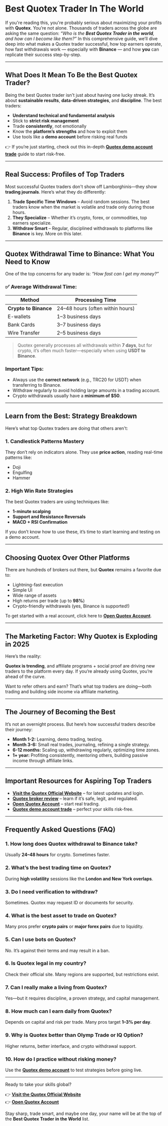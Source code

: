 # **Best Quotex Trader In The World**

If you're reading this, you're probably serious about maximizing your profits with **Quotex**. You’re not alone. Thousands of traders across the globe are asking the same question: _“Who is the **Best Quotex Trader in the world**, and how can I become like them?”_ In this comprehensive guide, we’ll dive deep into what makes a Quotex trader successful, how top earners operate, how fast withdrawals work — especially with **Binance** — and how **you** can replicate their success step-by-step.

---

## What Does It Mean To Be the Best Quotex Trader?

Being the best Quotex trader isn't just about having one lucky streak. It’s about **sustainable results**, **data-driven strategies**, and **discipline**. The best traders:

- **Understand technical and fundamental analysis**
- Stick to **strict risk management**
- Trade **consistently**, not emotionally
- Know the **platform’s strengths** and how to exploit them
- Use tools like a **demo account** before risking real funds

👉 If you’re just starting, check out this in-depth [**Quotex demo account trade**](https://github.com/BinaryOptionsTrader/Quotex/blob/main/Quotex%20Demo%20Account%20Trading%2C%20How%20to%20Open%3F.md) guide to start risk-free.

---

## Real Success: Profiles of Top Traders

Most successful Quotex traders don't show off Lamborghinis—they show **trading journals**. Here’s what they do differently:

1. **Trade Specific Time Windows** – Avoid random sessions. The best traders know when the market is volatile and trade only during those hours.
2. **They Specialize** – Whether it’s crypto, forex, or commodities, top earners specialize.
3. **Withdraw Smart** – Regular, disciplined withdrawals to platforms like **Binance** is key. More on this later.

---

## Quotex Withdrawal Time to Binance: What You Need to Know

One of the top concerns for any trader is: _“How fast can I get my money?”_

### ✅ Average Withdrawal Time:

| Method         | Processing Time      |
|----------------|----------------------|
| **Crypto to Binance** | 24–48 hours (often within hours) |
| E-wallets      | 1–3 business days    |
| Bank Cards     | 3–7 business days    |
| Wire Transfer  | 2–5 business days    |

> Quotex generally processes all withdrawals within **7 days**, but for crypto, it’s often much faster—especially when using **USDT to Binance**.

### Important Tips:
- Always use the **correct network** (e.g., TRC20 for USDT) when transferring to Binance.
- Withdraw regularly to avoid holding large amounts in a trading account.
- Crypto withdrawals usually have a **minimum of $50**.

---

## Learn from the Best: Strategy Breakdown

Here’s what top Quotex traders are doing that others aren't:

### 1. **Candlestick Patterns Mastery**
They don’t rely on indicators alone. They use **price action**, reading real-time patterns like:
- Doji
- Engulfing
- Hammer

### 2. **High Win Rate Strategies**
The best Quotex traders are using techniques like:
- **1-minute scalping**
- **Support and Resistance Reversals**
- **MACD + RSI Confirmation**

If you don’t know how to use these, it’s time to start learning and testing on a demo account.

---

## Choosing Quotex Over Other Platforms

There are hundreds of brokers out there, but **Quotex** remains a favorite due to:

- Lightning-fast execution
- Simple UI
- Wide range of assets
- High returns per trade (up to **98%**)
- Crypto-friendly withdrawals (yes, Binance is supported!)

To get started with a real account, click here to [**Open Quotex Account**](https://broker-qx.pro/sign-up/?lid=933307).

---

## The Marketing Factor: Why Quotex is Exploding in 2025

Here’s the reality:

**Quotex is trending**, and affiliate programs + social proof are driving new traders to the platform every day. If you’re already using Quotex, you’re ahead of the curve.

Want to refer others and earn? That’s what top traders are doing—both trading and building side income via affiliate marketing.

---

## The Journey of Becoming the Best

It’s not an overnight process. But here’s how successful traders describe their journey:

- **Month 1-2:** Learning, demo trading, testing.
- **Month 3-6:** Small real trades, journaling, refining a single strategy.
- **6-12 months:** Scaling up, withdrawing regularly, optimizing time zones.
- **1+ year:** Profiting consistently, mentoring others, building passive income through affiliate links.

---

## Important Resources for Aspiring Top Traders

- [**Visit the Quotex Official Website**](https://broker-qx.pro/?lid=933306) – for latest updates and login.
- [**Quotex broker review**](https://github.com/BinaryOptionsTrader/Quotex/blob/main/Quotex%20Review%202025%3A%20Is%20Legit%2C%20Regulated%2C%20Safe%20and%20Trust%20Broker.md) – learn if it’s safe, legit, and regulated.
- [**Open Quotex Account**](https://broker-qx.pro/sign-up/?lid=933307) – start real trading.
- [**Quotex demo account trade**](https://github.com/BinaryOptionsTrader/Quotex/blob/main/Quotex%20Demo%20Account%20Trading%2C%20How%20to%20Open%3F.md) – perfect your skills risk-free.

---

## Frequently Asked Questions (FAQ)

### 1. **How long does Quotex withdrawal to Binance take?**
Usually **24–48 hours** for crypto. Sometimes faster.

### 2. **What’s the best trading time on Quotex?**
During **high volatility** sessions like the **London and New York overlaps**.

### 3. **Do I need verification to withdraw?**
Sometimes. Quotex may request ID or documents for security.

### 4. **What is the best asset to trade on Quotex?**
Many pros prefer **crypto pairs** or **major forex pairs** due to liquidity.

### 5. **Can I use bots on Quotex?**
No. It’s against their terms and may result in a ban.

### 6. **Is Quotex legal in my country?**
Check their official site. Many regions are supported, but restrictions exist.

### 7. **Can I really make a living from Quotex?**
Yes—but it requires discipline, a proven strategy, and capital management.

### 8. **How much can I earn daily from Quotex?**
Depends on capital and risk per trade. Many pros target **1–3% per day**.

### 9. **Why is Quotex better than Olymp Trade or IQ Option?**
Higher returns, better interface, and crypto withdrawal support.

### 10. **How do I practice without risking money?**
Use the [**Quotex demo account**](https://github.com/BinaryOptionsTrader/Quotex/blob/main/Quotex%20Demo%20Account%20Trading%2C%20How%20to%20Open%3F.md) to test strategies before going live.

---

Ready to take your skills global?

👉 [**Visit the Quotex Official Website**](https://broker-qx.pro/?lid=933306)  
👉 [**Open Quotex Account**](https://broker-qx.pro/sign-up/?lid=933307)

Stay sharp, trade smart, and maybe one day, your name will be at the top of the **Best Quotex Trader in the World** list.
